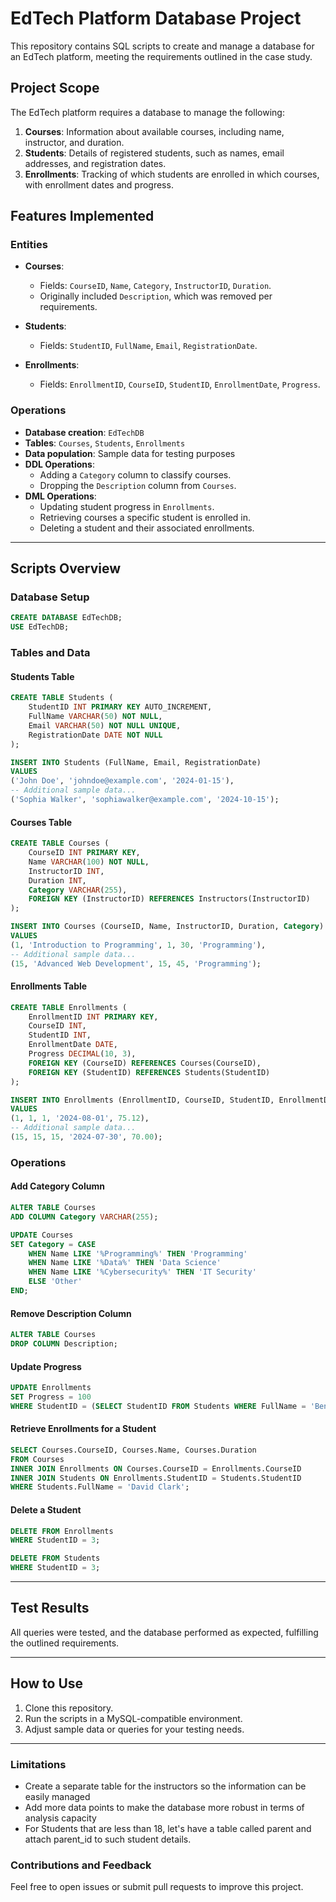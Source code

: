 # EdTech Platform Database Project

This repository contains SQL scripts to create and manage a database for an EdTech platform, meeting the requirements outlined in the case study.

## Project Scope

The EdTech platform requires a database to manage the following:

1. **Courses**: Information about available courses, including name, instructor, and duration.
2. **Students**: Details of registered students, such as names, email addresses, and registration dates.
3. **Enrollments**: Tracking of which students are enrolled in which courses, with enrollment dates and progress.

## Features Implemented

### Entities

- **Courses**:
  - Fields: `CourseID`, `Name`, `Category`, `InstructorID`, `Duration`.
  - Originally included `Description`, which was removed per requirements.

- **Students**:
  - Fields: `StudentID`, `FullName`, `Email`, `RegistrationDate`.

- **Enrollments**:
  - Fields: `EnrollmentID`, `CourseID`, `StudentID`, `EnrollmentDate`, `Progress`.

### Operations

- **Database creation**: `EdTechDB`
- **Tables**: `Courses`, `Students`, `Enrollments`
- **Data population**: Sample data for testing purposes
- **DDL Operations**:
  - Adding a `Category` column to classify courses.
  - Dropping the `Description` column from `Courses`.
- **DML Operations**:
  - Updating student progress in `Enrollments`.
  - Retrieving courses a specific student is enrolled in.
  - Deleting a student and their associated enrollments.

---

## Scripts Overview

### Database Setup

```sql
CREATE DATABASE EdTechDB;
USE EdTechDB;
```

### Tables and Data

#### Students Table

```sql
CREATE TABLE Students (
    StudentID INT PRIMARY KEY AUTO_INCREMENT,
    FullName VARCHAR(50) NOT NULL,
    Email VARCHAR(50) NOT NULL UNIQUE,
    RegistrationDate DATE NOT NULL
);

INSERT INTO Students (FullName, Email, RegistrationDate)
VALUES
('John Doe', 'johndoe@example.com', '2024-01-15'),
-- Additional sample data...
('Sophia Walker', 'sophiawalker@example.com', '2024-10-15');
```

#### Courses Table

```sql
CREATE TABLE Courses (
    CourseID INT PRIMARY KEY,
    Name VARCHAR(100) NOT NULL,
    InstructorID INT,
    Duration INT,
    Category VARCHAR(255),
    FOREIGN KEY (InstructorID) REFERENCES Instructors(InstructorID)
);

INSERT INTO Courses (CourseID, Name, InstructorID, Duration, Category)
VALUES
(1, 'Introduction to Programming', 1, 30, 'Programming'),
-- Additional sample data...
(15, 'Advanced Web Development', 15, 45, 'Programming');
```

#### Enrollments Table

```sql
CREATE TABLE Enrollments (
    EnrollmentID INT PRIMARY KEY,
    CourseID INT,
    StudentID INT,
    EnrollmentDate DATE,
    Progress DECIMAL(10, 3),
    FOREIGN KEY (CourseID) REFERENCES Courses(CourseID),
    FOREIGN KEY (StudentID) REFERENCES Students(StudentID)
);

INSERT INTO Enrollments (EnrollmentID, CourseID, StudentID, EnrollmentDate, Progress)
VALUES
(1, 1, 1, '2024-08-01', 75.12),
-- Additional sample data...
(15, 15, 15, '2024-07-30', 70.00);
```

### Operations

#### Add Category Column

```sql
ALTER TABLE Courses
ADD COLUMN Category VARCHAR(255);

UPDATE Courses
SET Category = CASE
    WHEN Name LIKE '%Programming%' THEN 'Programming'
    WHEN Name LIKE '%Data%' THEN 'Data Science'
    WHEN Name LIKE '%Cybersecurity%' THEN 'IT Security'
    ELSE 'Other'
END;
```

#### Remove Description Column

```sql
ALTER TABLE Courses
DROP COLUMN Description;
```

#### Update Progress

```sql
UPDATE Enrollments
SET Progress = 100
WHERE StudentID = (SELECT StudentID FROM Students WHERE FullName = 'Benjamin Harris');
```

#### Retrieve Enrollments for a Student

```sql
SELECT Courses.CourseID, Courses.Name, Courses.Duration
FROM Courses
INNER JOIN Enrollments ON Courses.CourseID = Enrollments.CourseID
INNER JOIN Students ON Enrollments.StudentID = Students.StudentID
WHERE Students.FullName = 'David Clark';
```

#### Delete a Student

```sql
DELETE FROM Enrollments
WHERE StudentID = 3;

DELETE FROM Students
WHERE StudentID = 3;
```

---

## Test Results

All queries were tested, and the database performed as expected, fulfilling the outlined requirements.

---

## How to Use

1. Clone this repository.
2. Run the scripts in a MySQL-compatible environment.
3. Adjust sample data or queries for your testing needs.

---
### Limitations
- Create a separate table for the instructors so the information can be easily managed
- Add more data points to make the database more robust in terms of analysis capacity
- For Students that are less than 18, let's have a table called parent and attach parent_id to such student details.

### Contributions and Feedback

Feel free to open issues or submit pull requests to improve this project.
